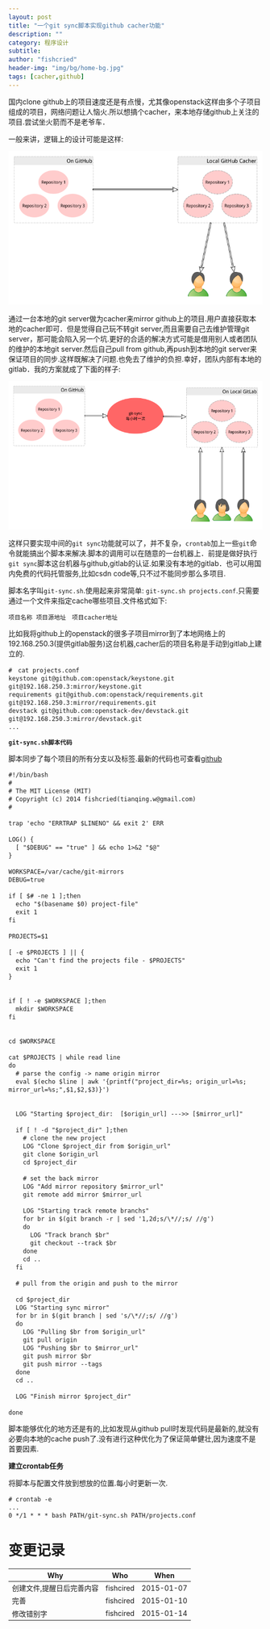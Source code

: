 ```yaml
---
layout: post
title: "一个git sync脚本实现github cacher功能"
description: ""
category: 程序设计
subtitle:
author: "fishcried"
header-img: "img/bg/home-bg.jpg"
tags: [cacher,github]
---
```



国内clone github上的项目速度还是有点慢，尤其像openstack这样由多个子项目组成的项目，网络问题让人恼火.所以想搞个cacher，来本地存储github上关注的项目.尝试坐火箭而不是老爷车．

一般来讲，逻辑上的设计可能是这样:

![simple-git-sync](/img/git-sync-simple.png)

通过一台本地的git server做为cacher来mirror github上的项目.用户直接获取本地的cacher即可．但是觉得自己玩不转git server,而且需要自己去维护管理git server，那可能会陷入另一个坑.更好的合适的解决方式可能是借用别人或者团队的维护的本地git server.然后自己pull from github,再push到本地的git server来保证项目的同步.这样既解决了问题.也免去了维护的负担.幸好，团队内部有本地的gitlab．我的方案就成了下面的样子:

![git-sync](/img/git-sync.png)

这样只要实现中间的`git sync`功能就可以了，并不复杂，`crontab`加上一些`git`命令就能搞出个脚本来解决.脚本的调用可以在随意的一台机器上．前提是做好执行`git sync`脚本这台机器与github,gitlab的认证.如果没有本地的gitlab．也可以用国内免费的代码托管服务,比如csdn code等,只不过不能同步那么多项目.

脚本名字叫`git-sync.sh`.使用起来非常简单: `git-sync.sh projects.conf`.只需要通过一个文件来指定cache哪些项目.文件格式如下:

    项目名称 项目源地址　项目cacher地址

比如我将github上的openstack的很多子项目mirror到了本地网络上的192.168.250.3(提供gitlab服务)这台机器,cacher后的项目名称是手动到gitlab上建立的.

    #　cat projects.conf
    keystone git@github.com:openstack/keystone.git git@192.168.250.3:mirror/keystone.git
    requirements git@github.com:openstack/requirements.git git@192.168.250.3:mirror/requirements.git
    devstack git@github.com:openstack-dev/devstack.git git@192.168.250.3:mirror/devstack.git
    ...

**`git-sync.sh脚本代码`**

脚本同步了每个项目的所有分支以及标签.最新的代码也可查看[github](https://github.com/fishcried/git-sync)

    #!/bin/bash
    #
    # The MIT License (MIT)
    # Copyright (c) 2014 fishcried(tianqing.w@gmail.com)
    #

    trap 'echo "ERRTRAP $LINENO" && exit 2' ERR

    LOG() { 
      [ "$DEBUG" == "true" ] && echo 1>&2 "$@" 
    }

    WORKSPACE=/var/cache/git-mirrors
    DEBUG=true

    if [ $# -ne 1 ];then
      echo "$(basename $0) project-file"
      exit 1
    fi

    PROJECTS=$1

    [ -e $PROJECTS ] || { 
      echo "Can't find the projects file - $PROJECTS" 
      exit 1
    }


    if [ ! -e $WORKSPACE ];then
      mkdir $WORKSPACE
    fi


    cd $WORKSPACE

    cat $PROJECTS | while read line
    do
      # parse the config -> name origin mirror
      eval $(echo $line | awk '{printf("project_dir=%s; origin_url=%s; mirror_url=%s;",$1,$2,$3)}')
      

      LOG "Starting $project_dir:  [$origin_url] --->> [$mirror_url]"
      
      if [ ! -d "$project_dir" ];then
        # clone the new project
        LOG "Clone $project_dir from $origin_url"
        git clone $origin_url
        cd $project_dir

        # set the back mirror
        LOG "Add mirror repository $mirror_url"
        git remote add mirror $mirror_url

        LOG "Starting track remote branchs"
        for br in $(git branch -r | sed '1,2d;s/\*//;s/ //g')
        do
          LOG "Track branch $br"
          git checkout --track $br
        done
        cd ..
      fi

      # pull from the origin and push to the mirror

      cd $project_dir
      LOG "Starting sync mirror"
      for br in $(git branch | sed 's/\*//;s/ //g')
      do
        LOG "Pulling $br from $origin_url"
        git pull origin 
        LOG "Pushing $br to $mirror_url"
        git push mirror $br 
        git push mirror --tags
      done
      cd ..

      LOG "Finish mirror $project_dir"

    done

脚本能够优化的地方还是有的,比如发现从github pull时发现代码是最新的,就没有必要向本地的cache push了.没有进行这种优化为了保证简单健壮,因为速度不是首要因素.

**建立crontab任务**

将脚本与配置文件放到想放的位置.每小时更新一次.

    # crontab -e
    ...
    0 */1 * * * bash PATH/git-sync.sh PATH/projects.conf

# 变更记录

|Why | Who | When |
|----|-----|------|
|创建文件,提醒日后完善内容|fishcired|2015-01-07 |
|完善|fishcired|2015-01-10  |
|修改错别字|fishcired|2015-01-14 |
